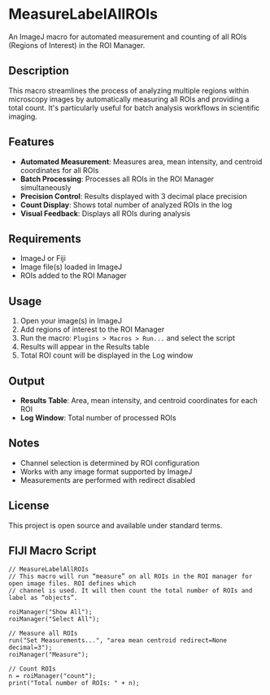 # MeasureLabelAllROIs

An ImageJ macro for automated measurement and counting of all ROIs (Regions of Interest) in the ROI Manager.

## Description

This macro streamlines the process of analyzing multiple regions within microscopy images by automatically measuring all ROIs and providing a total count. It's particularly useful for batch analysis workflows in scientific imaging.

## Features

- **Automated Measurement**: Measures area, mean intensity, and centroid coordinates for all ROIs
- **Batch Processing**: Processes all ROIs in the ROI Manager simultaneously
- **Precision Control**: Results displayed with 3 decimal place precision
- **Count Display**: Shows total number of analyzed ROIs in the log
- **Visual Feedback**: Displays all ROIs during analysis

## Requirements

- ImageJ or Fiji
- Image file(s) loaded in ImageJ
- ROIs added to the ROI Manager

## Usage

1. Open your image(s) in ImageJ
2. Add regions of interest to the ROI Manager
3. Run the macro: `Plugins > Macros > Run...` and select the script
4. Results will appear in the Results table
5. Total ROI count will be displayed in the Log window

## Output

- **Results Table**: Area, mean intensity, and centroid coordinates for each ROI
- **Log Window**: Total number of processed ROIs

## Notes

- Channel selection is determined by ROI configuration
- Works with any image format supported by ImageJ
- Measurements are performed with redirect disabled

## License

This project is open source and available under standard terms.

## FIJI Macro Script

    // MeasureLabelAllROIs
    // This macro will run “measure” on all ROIs in the ROI manager for open image files. ROI defines which
    // channel is used. It will then count the total number of ROIs and label as “objects”. 

    roiManager("Show All");
    roiManager("Select All");

    // Measure all ROIs
    run("Set Measurements...", "area mean centroid redirect=None decimal=3");
    roiManager("Measure");

    // Count ROIs
    n = roiManager("count");
    print("Total number of ROIs: " + n);

